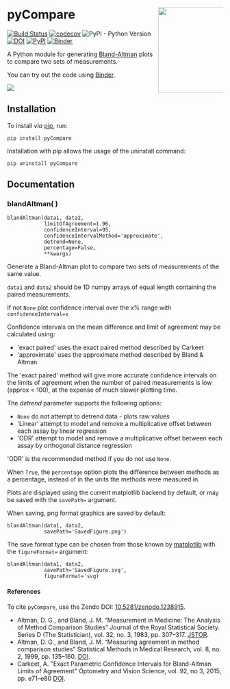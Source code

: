 # pyCompare <img src="https://github.com/jaketmp/pyCompare/raw/master/docs/_static/pyCompare.png" width="200" style="max-width: 30%;" align="right" />

[![Build Status](https://travis-ci.org/jaketmp/pyCompare.svg?branch=master)](https://travis-ci.org/jaketmp/pyCompare) [![codecov](https://codecov.io/gh/jaketmp/pyCompare/branch/master/graph/badge.svg)](https://codecov.io/gh/jaketmp/pyCompare) ![PyPI - Python Version](https://img.shields.io/pypi/pyversions/pyCompare.svg) [![DOI](https://zenodo.org/badge/DOI/10.5281/zenodo.1238915.svg)](https://doi.org/10.5281/zenodo.1238915) [![PyPI](https://img.shields.io/pypi/v/pyCompare.svg)](https://pypi.org/project/pyCompare/) [![Binder](https://mybinder.org/badge_logo.svg)](https://mybinder.org/v2/gh/jaketmp/pyCompare/master?filepath=pyCompare-Demo.ipynb)



A Python module for generating [Bland-Altman](https://en.wikipedia.org/wiki/Bland–Altman_plot) plots to compare two sets of measurements.

You can try out the code using [Binder](https://mybinder.org/v2/gh/jaketmp/pyCompare/master?filepath=pyCompare-Demo.ipynb).

<img src="https://github.com/jaketmp/pyCompare/raw/master/docs/_static/bland_altman.png" style="max-width: 60%;" align="center" />

## Installation

To install _via_ [pip](https://pypi.org/project/pyCompare/), run:

    pip install pyCompare

Installation with pip allows the usage of the uninstall command:

    pip uninstall pyCompare


## Documentation

### blandAltman(&nbsp;)

    blandAltman(data1, data2,
                limitOfAgreement=1.96,
                confidenceInterval=95,
                confidenceIntervalMethod='approximate',
                detrend=None,
                percentage=False,
                **kwargs)

Generate a Bland-Altman plot to compare two sets of measurements of the same value.

`data1` and `data2` should be 1D numpy arrays of equal length containing the paired measurements.

If not `None` plot confidence interval over the *x*% range with `confidenceInterval=x`

Confidence intervals on the mean difference and limit of agreement may be calculated using:
- 'exact paired' uses the exact paired method described by Carkeet
- 'approximate' uses the approximate method described by Bland & Altman

The 'exact paired' method will give more accurate confidence intervals on the limits of agreement when the number of paired measurements is low (approx < 100), at the expense of much slower plotting time.

The *detrend* parameter supports the following options:
- ``None`` do not attempt to detrend data - plots raw values
- 'Linear' attempt to model and remove a multiplicative offset between each assay by linear regression
- 'ODR' attempt to model and remove a multiplicative offset between each assay by orthogonal distance regression

'ODR' is the recommended method if you do not use ``None``.

When `True`, the `percentage` option plots the difference between methods as a percentage, instead of in the units the methods were measured in.

Plots are displayed using the current matplotlib backend by default, or may be saved with the `savePath=` argument.

When saving, png format graphics are saved by default:

    blandAltman(data1, data2,
                savePath='SavedFigure.png')

The save format type can be chosen from those known by [matplotlib](https://matplotlib.org/api/_as_gen/matplotlib.pyplot.savefig.html) with the `figureFormat=` argument:

    blandAltman(data1, data2,
                savePath='SavedFigure.svg',
                figureFormat='svg)

#### References

To cite `pyCompare`, use the Zendo DOI: [10.5281/zenodo.1238915](https://doi.org/10.5281/zenodo.1238915).

- Altman, D. G., and Bland, J. M. “Measurement in Medicine: The Analysis of Method Comparison Studies” Journal of the Royal Statistical Society. Series D (The Statistician), vol. 32, no. 3, 1983, pp. 307–317. [JSTOR](https://www.jstor.org/stable/2987937).
- Altman, D. G., and Bland, J. M. “Measuring agreement in method comparison studies” Statistical Methods in Medical Research, vol. 8, no. 2, 1999, pp. 135–160. [DOI](https://doi.org/10.1177/096228029900800204).
- Carkeet, A. "Exact Parametric Confidence Intervals for Bland-Altman Limits of Agreement" Optometry and Vision Science, vol. 92, no 3, 2015, pp. e71–e80 [DOI](https://doi.org/10.1097/OPX.0000000000000513).
